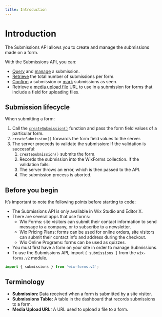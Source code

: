 ```yaml
---
title: Introduction
---
```


# Introduction

<!--
> **Note:**
> This module is [universal](/api-overview/api-versions#universal-modules). Functions in this module can run on both the backend and frontend, unless specified otherwise.
--> 

The Submissions API allows you to create and manage the submissions made on a form. 

With the Submissions API, you can:
- [Query](wix-forms-v2/submissions/querysubmissionsbynamespace) and [manage](wix-forms-v2/submissions/createsubmission) a submission.
- [Retrieve](wix-forms-v2/submissions/countsubmission) the total number of submissions per form.
- [Confirm](wix-forms-v2/submissions/confirmsubmission) a submission or [mark](wix-forms-v2/submissions/bulkmarksubmissionsasseen) submissions as seen. 
- Retrieve a [media upload file](wix-forms-v2/submissions/getmediauploadurl) URL to use in a submission for forms that include a field for uploading files. 

## Submission lifecycle

When submitting a form:

1. Call the [`createSubmission()`](https://www.wix.com/velo/reference/wix-forms-v2/submissions/createsubmission) function and pass the form field values of a particular form.
1. `createSubmission()` forwards the form field values to the server.
1. The server proceeds to validate the submission:
    If the validation is successful:
    1. `createSubmission()` submits the form.
    1. Records the submission into the WixForms collection.
    If the validation fails:
    1. The server throws an error, which is then passed to the API.
    1. The submission process is aborted.
 
## Before you begin

It’s important to note the following points before starting to code:
- The Submissions API is only available in Wix Studio and Editor X.
- There are several apps that use forms:
    - Wix Forms: site visitors can submit their contact information to send message to a company, or to subscribe to a newsletter.
    - Wix Pricing Plans: forms can be used for online orders, site visitors can submit their contact info and address during the checkout.
    - Wix Online Programs: forms can be used as quizzes.
- You must first have a form on your site in order to manage Submissions.
- To use the Submissions API, import `{ submissions }` from the `wix-forms.v2` module. 

```javascript
import { submissions } from 'wix-forms.v2';
```


## Terminology

- **Submission:** Data received when a form is submitted by a site visitor. 
- **Submissions Table:** A table in the dashboard that records submissions to a form. 
- **Media Upload URL:** A URL used to upload a file to a form. 

